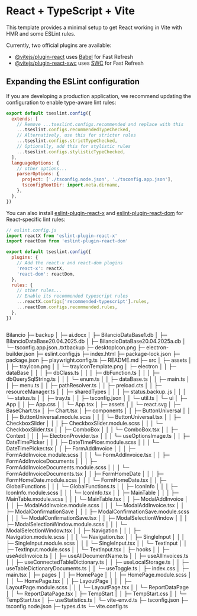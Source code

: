 # React + TypeScript + Vite

This template provides a minimal setup to get React working in Vite with HMR and some ESLint rules.

Currently, two official plugins are available:

- [@vitejs/plugin-react](https://github.com/vitejs/vite-plugin-react/blob/main/packages/plugin-react/README.md) uses [Babel](https://babeljs.io/) for Fast Refresh
- [@vitejs/plugin-react-swc](https://github.com/vitejs/vite-plugin-react-swc) uses [SWC](https://swc.rs/) for Fast Refresh

## Expanding the ESLint configuration

If you are developing a production application, we recommend updating the configuration to enable type-aware lint rules:

```js
export default tseslint.config({
  extends: [
    // Remove ...tseslint.configs.recommended and replace with this
    ...tseslint.configs.recommendedTypeChecked,
    // Alternatively, use this for stricter rules
    ...tseslint.configs.strictTypeChecked,
    // Optionally, add this for stylistic rules
    ...tseslint.configs.stylisticTypeChecked,
  ],
  languageOptions: {
    // other options...
    parserOptions: {
      project: ['./tsconfig.node.json', './tsconfig.app.json'],
      tsconfigRootDir: import.meta.dirname,
    },
  },
})
```

You can also install [eslint-plugin-react-x](https://github.com/Rel1cx/eslint-react/tree/main/packages/plugins/eslint-plugin-react-x) and [eslint-plugin-react-dom](https://github.com/Rel1cx/eslint-react/tree/main/packages/plugins/eslint-plugin-react-dom) for React-specific lint rules:

```js
// eslint.config.js
import reactX from 'eslint-plugin-react-x'
import reactDom from 'eslint-plugin-react-dom'

export default tseslint.config({
  plugins: {
    // Add the react-x and react-dom plugins
    'react-x': reactX,
    'react-dom': reactDom,
  },
  rules: {
    // other rules...
    // Enable its recommended typescript rules
    ...reactX.configs['recommended-typescript'].rules,
    ...reactDom.configs.recommended.rules,
  },
})



```
Bilancio
├─ backup
│  ├─ ai.docx
│  ├─ BilancioDataBase1.db
│  ├─ BilancioDataBase20.04.2025.db
│  ├─ BilancioDataBase20.04.2025a.db
│  └─ tsconfig.app.json..txtbackup
├─ desktopIcon.png
├─ electron-builder.json
├─ eslint.config.js
├─ index.html
├─ package-lock.json
├─ package.json
├─ playwright.config.ts
├─ README.md
├─ src
│  ├─ assets
│  │  ├─ trayIcon.png
│  │  └─ trayIconTemplate.png
│  ├─ electron
│  │  ├─ dataBase
│  │  │  ├─ dbClass.ts
│  │  │  ├─ dbFunction.ts
│  │  │  ├─ dbQuerySqlString.ts
│  │  │  └─ enum.ts
│  │  ├─ dataBase.ts
│  │  ├─ main.ts
│  │  ├─ menu.ts
│  │  ├─ pathResolver.ts
│  │  ├─ preload.cts
│  │  ├─ resourceManager.ts
│  │  ├─ sharedTypes
│  │  │  ├─ status.backup..js
│  │  │  └─ status.ts
│  │  ├─ tray.ts
│  │  ├─ tsconfig.json
│  │  └─ util.ts
│  └─ ui
│     ├─ App
│     │  ├─ App.css
│     │  └─ App.tsx
│     ├─ assets
│     │  └─ react.svg
│     ├─ BaseChart.tsx
│     ├─ Chart.tsx
│     ├─ components
│     │  ├─ ButtonUniversal
│     │  │  ├─ ButtonUniversal.module.scss
│     │  │  └─ ButtonUniversal.tsx
│     │  ├─ CheckboxSlider
│     │  │  ├─ CheckboxSlider.module.scss
│     │  │  └─ CheckboxSlider.tsx
│     │  ├─ ComboBox
│     │  │  └─ ComboBox.tsx
│     │  ├─ Context
│     │  │  ├─ ElectronProvider.tsx
│     │  │  └─ useOptionsImage.ts
│     │  ├─ DateTimePicker
│     │  │  ├─ DateTimePicer.module.scss
│     │  │  └─ DateTimePicker.tsx
│     │  ├─ FormAddInvoice
│     │  │  ├─ FormAddInvoice.module.scss
│     │  │  └─ FormAddInvoice.tsx
│     │  ├─ FormAddInvoiceDocuments
│     │  │  ├─ FormAddInvoiceDocuments.module.scss
│     │  │  └─ FormAddInvoiceDocuments.tsx
│     │  ├─ FormHomeDate
│     │  │  ├─ FormHomeDate.module.scss
│     │  │  └─ FormHomeDate.tsx
│     │  ├─ GlobalFunctions
│     │  │  └─ GlobalFunctions.ts
│     │  ├─ IconInfo
│     │  │  ├─ IconInfo.module.scss
│     │  │  └─ IconInfo.tsx
│     │  ├─ MainTable
│     │  │  ├─ MainTable.module.scss
│     │  │  └─ MainTable.tsx
│     │  ├─ ModalAddInvoice
│     │  │  ├─ ModalAddInvoice.module.scss
│     │  │  └─ ModalAddInvoice.tsx
│     │  ├─ ModalConfirmationSave
│     │  │  ├─ ModalConfirmationSave.module.scss
│     │  │  └─ ModalConfirmationSave.tsx
│     │  ├─ ModalSelectionWindow
│     │  │  ├─ ModalSelectionWindow.module.scss
│     │  │  └─ ModalSelectionWindow.tsx
│     │  ├─ Navigation
│     │  │  ├─ Navigation.module.scss
│     │  │  └─ Navigation.tsx
│     │  ├─ SingleInput
│     │  │  ├─ SingleInput.module.scss
│     │  │  └─ SingleInput.tsx
│     │  └─ TextInput
│     │     ├─ TextInput.module.scss
│     │     └─ TextInput.tsx
│     ├─ hooks
│     │  ├─ useAddInvoice.ts
│     │  ├─ useAllDocumentName.ts
│     │  ├─ useAllInvoices.ts
│     │  ├─ useConnectedTableDictionary.ts
│     │  ├─ useLocalStorage.ts
│     │  ├─ useTableDictionaryDocuments.ts
│     │  └─ useToggle.ts
│     ├─ index.css
│     ├─ main.tsx
│     ├─ pages
│     │  ├─ HomePage
│     │  │  ├─ HomePage.module.scss
│     │  │  └─ HomePage.tsx
│     │  ├─ LayoutPage
│     │  │  ├─ LayoutPage.module.scss
│     │  │  └─ LayoutPage.tsx
│     │  └─ ReportDataPage
│     │     └─ ReportDataPage.tsx
│     ├─ TempStart
│     │  ├─ TempStart.css
│     │  └─ TempStart.tsx
│     ├─ useStatistics.ts
│     └─ vite-env.d.ts
├─ tsconfig.json
├─ tsconfig.node.json
├─ types.d.ts
└─ vite.config.ts

```